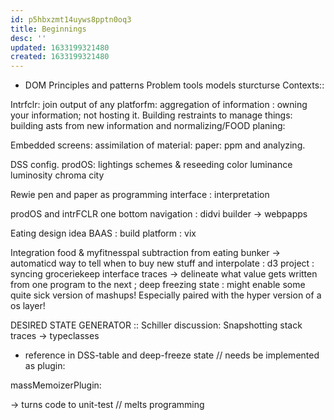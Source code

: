 ```yaml
---
id: p5hbxzmt14uyws8pptn0oq3
title: Beginnings
desc: ''
updated: 1633199321480
created: 1633199321480
---
```


+ DOM
Principles and patterns
Problem
tools
models
sturcturse
Contexts::

Intrfclr: join output of any platforfm: aggregation of information : owning your information; not hosting it. Building restraints to manage things: building asts from new information and normalizing/FOOD planing:

Embedded screens: assimilation of material: paper: ppm and analyzing.

DSS config.
prodOS: lightings schemes & reseeding color luminance luminosity chroma city

Rewie pen and paper as programming interface : interpretation

prodOS and intrFCLR one bottom navigation : didvi builder -> webpapps

Eating design idea BAAS : build platform : vix

Integration food & myfitnesspal subtraction from eating bunker -> automaticd way to tell when to buy new stuff and interpolate : d3 project : syncing groceriekeep interface traces -> delineate what value gets written from one program to the next ; deep freezing state : might enable some quite sick version of mashups! Especially paired with the hyper version of a os layer!

DESIRED STATE GENERATOR :: Schiller discussion:
Snapshotting stack traces -> typeclasses
- reference in DSS-table and deep-freeze state // needs be implemented as plugin:

massMemoizerPlugin:

-> turns code to unit-test // melts programming
